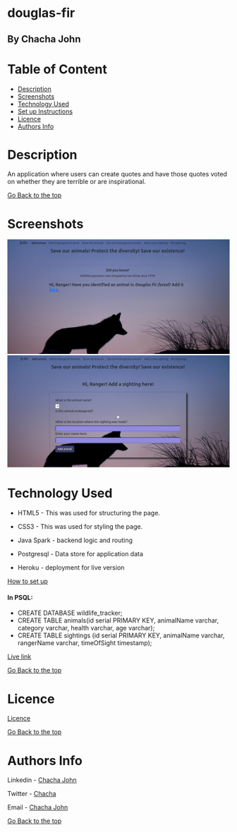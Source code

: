 # douglas-fir

## By Chacha John 

# Table of Content

+ [Description](#description)
+ [Screenshots](#screenshots)
+ [Technology Used](#technology-used)
+ [Set up Instructions](#setup-instructions)
+ [Licence](#licence)
+ [Authors Info](#authors-Info)

# Description
<p>An application where users can create quotes and have those quotes voted on whether they are terrible or are inspirational.</p>

[Go Back to the top](#douglas-fir)

# Screenshots
![Landing page screenshot](/src/main/resources/public/images/luku.png "Landing page")
![Add sighting page screenshot](/src/main/resources/public/images/luku2.png "Landing page")

# Technology Used
* HTML5 - This was used for structuring the page.

* CSS3 - This was used for styling the page.

* Java Spark - backend logic and routing

* Postgresql - Data store for application data

* Heroku - deployment for live version

[How to set up](#setup-instructions)
#### In PSQL:
* CREATE DATABASE wildlife_tracker; 
* CREATE TABLE animals(id serial PRIMARY KEY, animalName varchar, category varchar, health varchar, age varchar);
* CREATE TABLE sightings (id serial PRIMARY KEY, animalName varchar, rangerName varchar, timeOfSight timestamp);

[Live link](https://riko-douglas-fir.herokuapp.com/)

[Go Back to the top](#douglas-fir)

# Licence

[Licence](LICENSE)

[Go Back to the top](#douglas-fir)

# Authors Info

Linkedin - [Chacha John](https://www.linkedin.com/in/chachaup/)

Twitter - [Chacha](https://www.twitter.com/_chachaup)

Email - [Chacha John](mailto:chachaerickjo@gmail.com)

[Go Back to the top](#douglas-fir)
